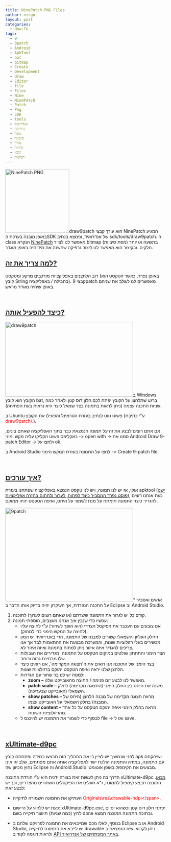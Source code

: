 ```yaml
---
title: NinePatch PNG Files
author: nirgn
layout: post
categories:
  - How-To
tags:
  - 9
  - 9patch
  - Android
  - ApkTool
  - bat
  - bitmap
  - Create
  - Development
  - draw
  - Editor
  - file
  - Files
  - Nine
  - NinePatch
  - Patch
  - Png
  - SDK
  - tools
  - אנדרואיד
  - גרפיקה
  - מפת
  - סיביות
  - עורך
  - פיתוח
  - קובץ
  - תמונות
---
```

[<img class="alignleft wp-image-1774" src="http://www.lifelongstudent.net/wp-content/uploads/2014/07/NinePatch_PNG.png" alt="NinePatch PNG" width="200" height="200" srcset="http://www.lifelongstudent.net/wp-content/uploads/2014/07/NinePatch_PNG.png 300w, http://www.lifelongstudent.net/wp-content/uploads/2014/07/NinePatch_PNG-150x150.png 150w, http://www.lifelongstudent.net/wp-content/uploads/2014/07/NinePatch_PNG-1024x1024.png 1024w, http://www.lifelongstudent.net/wp-content/uploads/2014/07/NinePatch_PNG-144x144.png 144w" sizes="(max-width: 200px) 100vw, 200px" />](http://www.lifelongstudent.net/wp-content/uploads/2014/07/NinePatch_PNG.png)draw9patch הוא עורך קבצי NinePatch המגיע באופן מובנה בערכת הSDK של אנדרואיד, ונימצא בנתיב sdk/tools/draw9patch. ה class הנקרא <a href="http://developer.android.com/reference/android/graphics/NinePatch.html" target="_blank">NinePatch</a> מאפשר לנו לצייר bitmap (מפת סיביות) בתשעה או יותר חלקים. ובקיצור הוא מאפשר לנו ליצור גרפיקה שתשנה את מידותיה באופן מוגדר.

<!--more-->

## <span style="text-decoration: underline;"><strong>למה צריך את זה?</strong></span>

רוב הלחצנים באפליקציות מורכבים מרקע ומטקסט (באופן נפרד, כאשר הטקסט הוא קובץ String בחבילה / באפליקציה). קבצי 9patch מאפשרים לנו לשלב את שניהם באופן שיהיה מוגדר מראש.

&nbsp;

## <span style="text-decoration: underline;"><strong>כיצד להפעיל אותה?</strong></span>

<img class="alignleft wp-image-1776" src="http://www.lifelongstudent.net/wp-content/uploads/2014/07/draw9patch.png" alt="draw9patch" width="400" height="234" />ב Windows הקובץ הוא קובץ bat, ברגע שתלחצו על הקובץ יפתח לכם חלון דוס קטן ולאחר כמה שניות התכנה עצמה (ניתן לראות בתמונה בצד שמאל כיצד היא נראית בעת הפתיחה).

ב Ubuntu פשוט נווט לנתיב בעזרת הטרמינל והפעילו את הקובץ (ע"י כתיבת <span style="color: #ff0000;">draw9patch/.</span>).

אם אתם רוצים לבצע את זה על תמונה הנמצאת כבר בתוך האפליקציה שאתם בונים, באקליפס פשוט הקליקו עליה מקש ימיני -> open with -> סמנו את Android Draw 9-patch Editor -> ולחצו על ok.

ב Android Studio לחצו על התמונה בעזרת המקש הימני -> Create 9-patch file.

&nbsp;

## <span style="text-decoration: underline;"><strong>איך עורכים?</strong></span>

אוקי, אז יש לנו תמונה, ויש לנו טקסט הנמצא באפליקציה שפתחנו בעזרת apktool (<a title="Analyze an Apk file" href="http://www.lifelongstudent.net/2012/06/848/" target="_blank">ישנו פוסט נפרד המסביר כיצד לפתוח, לערוך ולחתום בחזרה אפליקציות</a>), כעת אנחנו רוצים להגדיר כיצד התמונה תימתח על מנת לשמור על היחס, ואיפה הטקסט יהיה ממוקם.

[<img class="alignleft wp-image-1779" src="http://www.lifelongstudent.net/wp-content/uploads/2014/07/9patch-.png" alt="9patch" width="400" height="293" />](http://www.lifelongstudent.net/wp-content/uploads/2014/07/9patch-.png)* אדגים ואסביר על התכנה הנפרדת, אך העיקרון יהיה בדיוק אותו הדבר ב Eclipse וב Android Studio.

  1. קודם כל יש לגרור את התמונה שיצרתם (או שאתם רוצים לערוך) לתוכנה.
  2. עכשיו כדי שנבין איך אנחנו מעצבים, הוספתי תמונה: 
      * אנו צובעים עם העכבר את הפיקסל הצדדי (הוא הופך לשחור) ע"י לחיצה עליו (לחיצה על המקש הימני כדי למחוק).
      * החלק העליון והשמאלי קשורים למבנה של התמונה, הרי באנדרואיד יש המון מכשירים בעלי רזולוציות שונות, והמערכת מבצעת את ההתאמות לבד אך אנו צריכים להגדיר איזה איזור ניתן למתוח בתמונה ואיזה איזור לא.
      * הצד הימני והתחתון שולטים במיקום הטקסט על התמונה, מגדירים את הגבולות שלו מבחינת גבוה ורוחב.
      * בצד הימני של התוכנה אנו רואים את ה'תצוגה המקדימה', אנו רואים כיצד הלחצן שלנו יראה ואיפה הטקסט ימוקם ברזולציות שונות.
      * למטה יש לנו בר שחור עם הגדרות: 
          * **zoom &#8211;** מאפשר לנו לבצע זום פנימה / החוצה מהאובייקט שלנו.
          * **patch scale &#8211;** משנה את היחס בין החלק הימני (התצוגה מקדימה) לחלק השמאלי (האובייקט שבעריכה).
          * **show patches &#8211;** מראה תצוגה מקדימה של מבנה הלחצן (היחס של המבנה) בחלק השמאלי על האובייקט עצמו.
          * **show content &#8211;** מראה בחלק הימני איפה ימוקם הטקסט על כל אחד מהרזולוציות השונות.
      * לבסוף כדי לשמור את התמונה יש להיכנס ל file -> ואז ל save.

&nbsp;

## <span style="text-decoration: underline;"><strong>xUltimate-d9pc</strong></span>

לפני שנמשיך יש לציין כי את התהליך הזה תבצעו במידה ופתחתם קובץ apk ושיחקתם עם התמונה, במידה והתמונה הולכת ישר לאפליקציה אותה אתם מפתחים, שלב זה אינו נחוץ מכיוון שה Eclipse וה Android Studio מבצעים את הקימפול באופן אוטומטי.

הדרך בה ניתן לעשות זאת בצורה ידנית היא ע"י הורדת התוכנה xUltimate-d9pc <a href="http://forum.xda-developers.com/attachment.php?attachmentid=453855&d=1291226013" target="_blank">מכאן</a>. התוכנה תבצע קימפול לתמונה, ז"א תעלים את הפיקסלים השחורים מהצדדים, וכך יש לבצע זאת:

  * העתיקו את התמונה השמורה לתיקייה <span style="color: #ff0000;">Originals\res\drawable-hdpi\</span>.
  * כעת יש ללחוץ על היישום: xUltimate-d9pc.exe, יפתח חלון דוס קטן וכשהוא יסיים לרוץ (כמה שניות) תיווצר תיקייה בשם done ובתוכה התמונה המוכנה תמצא.

* בנוסף, לאלו מכם שמייבאים את התמונה לפרויקט שלהם ב Eclipse או ב Android Studio, יש לייבא את התמונה לתיקייה drawable הנמצאת ב res. ניתן לקרוא ולראות דוגמה לקוד ב <a href="http://developer.android.com/guide/topics/graphics/2d-graphics.html#nine-patch" target="_blank">API באתר המפתחים של אנדרואיד</a>.